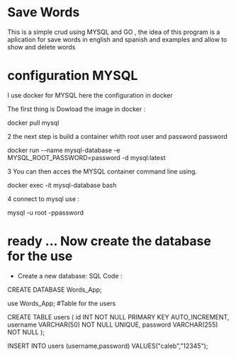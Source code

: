 

# Save Words 

This is a simple crud using MYSQL and GO ,
the idea of this program is a aplication for save words
in english and spanish and examples and allow to show and 
delete words 

# configuration MYSQL 
I use docker for MYSQL here the configuration in docker 

The first thing is Dowload the image in docker :

docker pull mysql 

2 the next step is build a container whith root user and password password 

docker run --name mysql-database -e MYSQL_ROOT_PASSWORD=password -d mysql:latest

3 You can  then acces the MYSQL container command line using.

docker exec -it mysql-database bash

4 connect to mysql use :

mysql -u root -ppassword

# ready ... Now create the database for the use 

- Create a new database:
SQL Code :

CREATE DATABASE Words_App;

use  Words_App;
#Table for the users 

CREATE TABLE users (
    id INT NOT NULL PRIMARY KEY AUTO_INCREMENT,
    username VARCHAR(50) NOT NULL UNIQUE,
    password VARCHAR(255) NOT NULL
    );


INSERT INTO users (username,password)
VALUES("caleb","12345");











